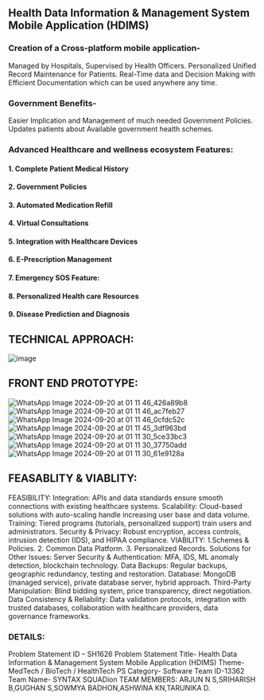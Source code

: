 ## Health Data Information & Management System Mobile Application (HDIMS)
### Creation of a Cross-platform mobile application-
Managed by Hospitals, Supervised by Health Officers.
Personalized Unified Record Maintenance for Patients.
Real-Time data and Decision Making with Efficient
Documentation which can be used anywhere any time.

### Government Benefits-
Easier Implication and Management of much needed Government Policies.
Updates patients about Available government health schemes.
### Advanced Healthcare and wellness ecosystem  Features:

#### 1. Complete Patient Medical History
#### 2. Government Policies
#### 3. Automated Medication Refill 
#### 4. Virtual Consultations
#### 5. Integration with Healthcare Devices
#### 6. E-Prescription Management
#### 7. Emergency SOS Feature:
#### 8. Personalized Health care Resources
#### 9. Disease Prediction and Diagnosis

## TECHNICAL APPROACH:
![image](https://github.com/user-attachments/assets/58aa6c5a-0232-4829-a675-98c85ed938a0)

## FRONT END PROTOTYPE:
![WhatsApp Image 2024-09-20 at 01 11 46_426a89b8](https://github.com/user-attachments/assets/85fc5c2e-5d12-4f77-88a6-9d73998d7a53)
![WhatsApp Image 2024-09-20 at 01 11 46_ac7feb27](https://github.com/user-attachments/assets/7a449e39-9d6b-47fc-99d1-d7817b612852)
![WhatsApp Image 2024-09-20 at 01 11 46_0cfdc52c](https://github.com/user-attachments/assets/0aa5dea0-c2c6-445c-9306-51aefbfb4974)
![WhatsApp Image 2024-09-20 at 01 11 45_3df963bd](https://github.com/user-attachments/assets/935d95e9-2946-44c2-a478-446d45679cb3)
![WhatsApp Image 2024-09-20 at 01 11 30_5ce33bc3](https://github.com/user-attachments/assets/e3288943-5038-4be8-8270-b3abdb4e68b2)
![WhatsApp Image 2024-09-20 at 01 11 30_37750add](https://github.com/user-attachments/assets/30c9142b-3376-481a-9532-3473b05b0ea2)
![WhatsApp Image 2024-09-20 at 01 11 30_61e9128a](https://github.com/user-attachments/assets/6e03ab11-7bf8-48cb-a455-41b8162e2f5c)

## FEASABLITY & VIABLITY:
FEASIBILITY:
Integration: APIs and data standards ensure smooth connections with existing healthcare systems.
Scalability: Cloud-based solutions with auto-scaling handle increasing user base and data volume.
Training: Tiered programs (tutorials, personalized support) train users and administrators.
Security & Privacy: Robust encryption, access controls, intrusion detection (IDS), and HIPAA compliance.
VIABILITY:
1.Schemes & Policies.         2. Common Data Platform.                   3. Personalized Records.
Solutions for Other Issues:
Server Security & Authentication: MFA, IDS, ML anomaly detection, blockchain technology.
Data Backups: Regular backups, geographic redundancy, testing and restoration.
Database: MongoDB (managed service), private database server, hybrid approach.
Third-Party Manipulation: Blind bidding system, price transparency, direct negotiation.
Data Consistency & Reliability: Data validation protocols, integration with trusted databases, collaboration with healthcare providers, data governance frameworks.

### DETAILS:

Problem Statement ID – SH1626
Problem Statement Title- Health Data Information & Management System Mobile Application (HDIMS)
Theme-  MedTech / BioTech / HealthTech
PS Category- Software
Team ID-13362
Team Name- SYNTAX SQUADion
TEAM MEMBERS: ARJUN N S,SRIHARISH B,GUGHAN S,SOWMYA BADHON,ASHWINA KN,TARUNIKA D.


